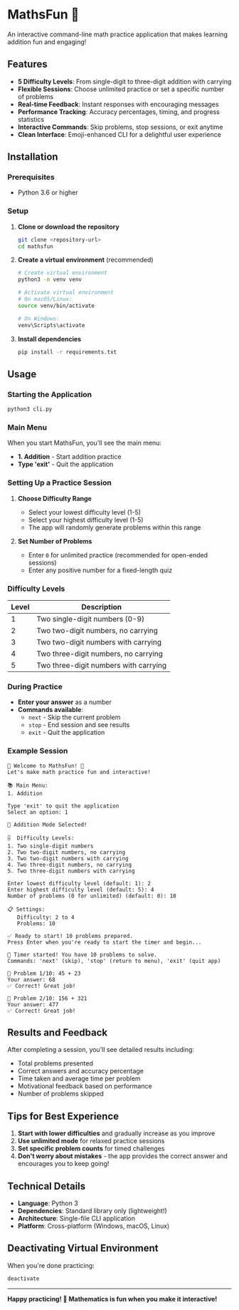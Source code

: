 # MathsFun 🎯

An interactive command-line math practice application that makes learning addition fun and engaging!

## Features

- **5 Difficulty Levels**: From single-digit to three-digit addition with carrying
- **Flexible Sessions**: Choose unlimited practice or set a specific number of problems
- **Real-time Feedback**: Instant responses with encouraging messages
- **Performance Tracking**: Accuracy percentages, timing, and progress statistics
- **Interactive Commands**: Skip problems, stop sessions, or exit anytime
- **Clean Interface**: Emoji-enhanced CLI for a delightful user experience

## Installation

### Prerequisites
- Python 3.6 or higher

### Setup

1. **Clone or download the repository**
   ```bash
   git clone <repository-url>
   cd mathsfun
   ```

2. **Create a virtual environment** (recommended)
   ```bash
   # Create virtual environment
   python3 -m venv venv
   
   # Activate virtual environment
   # On macOS/Linux:
   source venv/bin/activate
   
   # On Windows:
   venv\Scripts\activate
   ```

3. **Install dependencies**
   ```bash
   pip install -r requirements.txt
   ```

## Usage

### Starting the Application

```bash
python3 cli.py
```

### Main Menu

When you start MathsFun, you'll see the main menu:
- **1. Addition** - Start addition practice
- **Type 'exit'** - Quit the application

### Setting Up a Practice Session

1. **Choose Difficulty Range**
   - Select your lowest difficulty level (1-5)
   - Select your highest difficulty level (1-5)
   - The app will randomly generate problems within this range

2. **Set Number of Problems**
   - Enter `0` for unlimited practice (recommended for open-ended sessions)
   - Enter any positive number for a fixed-length quiz

### Difficulty Levels

| Level | Description |
|-------|-------------|
| 1 | Two single-digit numbers (0-9) |
| 2 | Two two-digit numbers, no carrying |
| 3 | Two two-digit numbers with carrying |
| 4 | Two three-digit numbers, no carrying |
| 5 | Two three-digit numbers with carrying |

### During Practice

- **Enter your answer** as a number
- **Commands available**:
  - `next` - Skip the current problem
  - `stop` - End session and see results
  - `exit` - Quit the application

### Example Session

```
🎯 Welcome to MathsFun! 🎯
Let's make math practice fun and interactive!

📚 Main Menu:
1. Addition

Type 'exit' to quit the application
Select an option: 1

🔢 Addition Mode Selected!

🎚️  Difficulty Levels:
1. Two single-digit numbers
2. Two two-digit numbers, no carrying
3. Two two-digit numbers with carrying
4. Two three-digit numbers, no carrying
5. Two three-digit numbers with carrying

Enter lowest difficulty level (default: 1): 2
Enter highest difficulty level (default: 5): 4
Number of problems (0 for unlimited) (default: 0): 10

📋 Settings:
   Difficulty: 2 to 4
   Problems: 10

✅ Ready to start! 10 problems prepared.
Press Enter when you're ready to start the timer and begin...

🎯 Timer started! You have 10 problems to solve.
Commands: 'next' (skip), 'stop' (return to menu), 'exit' (quit app)

📝 Problem 1/10: 45 + 23
Your answer: 68
✅ Correct! Great job!

📝 Problem 2/10: 156 + 321
Your answer: 477
✅ Correct! Great job!
```

## Results and Feedback

After completing a session, you'll see detailed results including:
- Total problems presented
- Correct answers and accuracy percentage
- Time taken and average time per problem
- Motivational feedback based on performance
- Number of problems skipped

## Tips for Best Experience

1. **Start with lower difficulties** and gradually increase as you improve
2. **Use unlimited mode** for relaxed practice sessions
3. **Set specific problem counts** for timed challenges
4. **Don't worry about mistakes** - the app provides the correct answer and encourages you to keep going!

## Technical Details

- **Language**: Python 3
- **Dependencies**: Standard library only (lightweight!)
- **Architecture**: Single-file CLI application
- **Platform**: Cross-platform (Windows, macOS, Linux)

## Deactivating Virtual Environment

When you're done practicing:

```bash
deactivate
```

---

**Happy practicing! 🎉 Mathematics is fun when you make it interactive!**